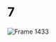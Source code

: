 # 7

![Frame 1433](https://github.com/StupidHackTH/7/assets/28398789/b314da8b-d548-4338-8871-a45f3fe1dd78)
